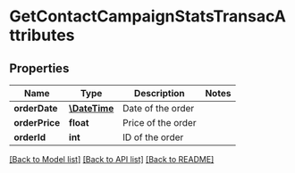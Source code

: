 # GetContactCampaignStatsTransacAttributes

## Properties
Name | Type | Description | Notes
------------ | ------------- | ------------- | -------------
**orderDate** | [**\DateTime**](Date.md) | Date of the order | 
**orderPrice** | **float** | Price of the order | 
**orderId** | **int** | ID of the order | 

[[Back to Model list]](../README.md#documentation-for-models) [[Back to API list]](../README.md#documentation-for-api-endpoints) [[Back to README]](../README.md)



